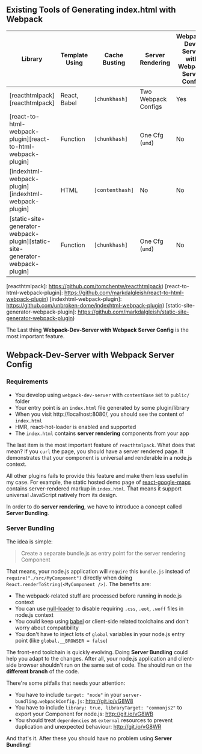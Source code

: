 ## Existing Tools of Generating index.html with Webpack

Library | Template Using | Cache Busting | Server Rendering | Webpack-Dev-Server with Webpack Server Config |
-------- | -------- | -------- | -------- | -------- |
[reacthtmlpack][reacthtmlpack] | React, Babel | `[chunkhash]` | Two Webpack Configs | Yes |
[react-to-html-webpack-plugin][react-to-html-webpack-plugin] | Function | `[chunkhash]` | One Cfg (`umd`) | No |
[indexhtml-webpack-plugin][indexhtml-webpack-plugin] | HTML | `[contenthash]` | No | No |
[static-site-generator-webpack-plugin][static-site-generator-webpack-plugin] | Function | `[chunkhash]` | One Cfg (`umd`) | No |

[reacthtmlpack]: https://github.com/tomchentw/reacthtmlpack)
[react-to-html-webpack-plugin]: https://github.com/markdalgleish/react-to-html-webpack-plugin)
[indexhtml-webpack-plugin]: https://github.com/unbroken-dome/indexhtml-webpack-plugin)
[static-site-generator-webpack-plugin]: https://github.com/markdalgleish/static-site-generator-webpack-plugin)

The Last thing **Webpack-Dev-Server with Webpack Server Config** is the most important feature.

## Webpack-Dev-Server with Webpack Server Config

### Requirements

* You develop using `webpack-dev-server` with `contentBase` set to `public/` folder
* Your entry point is an `index.html` file generated by some plugin/library
* When you visit http://localhost:8080/, you should see the content of `index.html`
* HMR, react-hot-loader is enabled and supported
* The `index.html` contains **server rendering** components from your app

The last item is the most important feature of `reacthtmlpack`. What does that mean? If you `curl` the page, you should have a server rendered page. It demonstrates that your component is universal and renderable in a node.js context.

All other plugins fails to provide this feature and make them less useful in my case. For example, the static hosted demo page of [react-google-maps][react-google-maps] contains server-rendered markup in `index.html`. That means it support universal JavaScript natively from its design.

In order to do **server rendering**, we have to introduce a concept called **Server Bundling**. 

[react-google-maps]: https://tomchentw.github.io/react-google-maps/

### Server Bundling

The idea is simple:

> Create a separate bundle.js as entry point for the server rendering Component

That means, your node.js application will `require` this `bundle.js` instead of `require("./src/MyComponent")` directly when doing `React.renderToString(<MyComponent />)`. The benefits are:

* The webpack-related stuff are processed before running in node.js context
* You can use [null-loader][null-loader] to disable requiring `.css`, `.eot`, `.woff` files in node.js context
* You could keep using [babel][babel] or client-side related toolchains and don't worry about compatibility
* You don't have to inject lots of `global` variables in your node.js entry point (like `global.__BROWSER = false`)

The front-end toolchain is quickly evolving. Doing **Server Bundling** could help you adapt to the changes. After all, your node.js application and client-side browser shouldn't run on the same set of code. The should run on the **different branch** of the code.

There're some pitfalls that needs your attention:

* You have to include `target: "node"` in your `server-bundling.webpackConfig.js`: http://git.io/vG8W8
* You have to include `library: true, libraryTarget: "commonjs2"` to export your Component for node.js: http://git.io/vG8WB
* You should treat `dependencies` as `external` resources to prevent duplication and unexpected behaviour: http://git.io/vG8WR

And that's it. After these you should have no problem using **Server Bundling**!

[null-loader]: https://github.com/webpack/null-loader
[babel]: https://babeljs.io/
